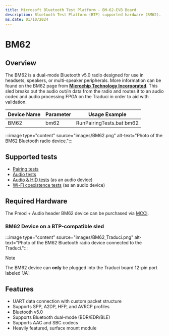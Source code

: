 ```yaml
---
title: Microsoft Bluetooth Test Platform - BM-62-EVB Board
description: Bluetooth Test Platform (BTP) supported hardware (BM62).
ms.date: 01/10/2024
---
```


# BM62

## Overview

The BM62 is a dual-mode Bluetooth v5.0 radio designed for use in headsets, speakers, or multi-speaker peripherals. More information can be found on the BM62 page from [**Microchip Technology Incorporated**](https://www.microchip.com/wwwproducts/en/BM62). This sled breaks out the audio out/in data from the radio and routes it to an audio codec and audio processing FPGA on the Traduci in order to aid with validation.

| Device Name | Parameter | Usage Example |
| --- | --- | --- |
| BM62 | bm62 | RunPairingTests.bat bm62 |

:::image type="content" source="images/BM62.png" alt-text="Photo of the BM62 Bluetooth radio device.":::

## Supported tests

- [Pairing tests](testing-BTP-tests-pairing.md)
- [Audio tests](testing-BTP-tests-audio.md)
- [Audio & HID tests](testing-BTP-tests-audio-hid.md) (as an audio device)
- [Wi-Fi coexistence tests](testing-BTP-tests-wifi.md) (as an audio device)

## Required Hardware

The Pmod + Audio header BM62 device can be purchased via [MCCI](https://store.mcci.com/collections/frontpage/products/model-2435-bm62-audio-capable-radio-sled).

### BM62 Device on a BTP-compatible sled

:::image type="content" source="images/BM62_Traduci.png" alt-text="Photo of the BM62 Bluetooth radio device connected to the Traduci.":::

> [!NOTE]
> The BM62 device can **only** be plugged into the Traduci board 12-pin port labeled 'JA'.

## Features

- UART data connection with custom packet structure
- Supports SPP, A2DP, HFP, and AVRCP profiles
- Bluetooth v5.0
- Supports Bluetooth dual-mode (BDR/EDR/BLE)
- Supports AAC and SBC codecs
- Heavily featured, surface mount module
